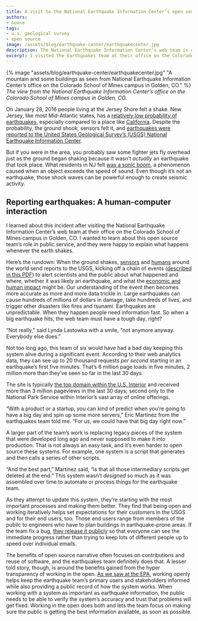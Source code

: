 ```yaml
---
title: A visit to the National Earthquake Information Center’s open source team
authors:
- boone
tags:
- u.s. geological survey
- open source
image: /assets/blog/earthquake-center/earthquakecenter.jpg
description: The National Earthquake Information Center’s web team is committed to open source. By building in the open, they ensure the public gets information about seismic activity within minutes of the ground starting to shake.
excerpt: I visited the Earthquakes team at their office on the Colorado School of Mines campus in Golden, CO, to learn about this open source team’s role in public service.
---
```


{% image "assets/blog/earthquake-center/earthquakecenter.jpg" "A mountain and some buildings as seen from National Earthquake Information Center’s office on the Colorado School of Mines campus in Golden, CO." %}
*The view from the National Earthquake Information Center’s office on the Colorado School of Mines campus in Golden, CO.*

On January 28, 2016 people living at the Jersey Shore felt a shake. New
Jersey, like most Mid-Atlantic states, has a [relatively low
probability of
earthquakes](http://earthquake.usgs.gov/earthquakes/states/new_jersey/hazards.php),
especially compared to a place like
[California](http://earthquake.usgs.gov/earthquakes/states/california/hazards.php).
Despite the probability, the ground shook, sensors felt it, and
[earthquakes were reported to the United States Geological Survey’s
(USGS) National Earthquake Information
Center](http://earthquake.usgs.gov/earthquakes/eventpage/us20004vbk#general_region).

But if you were in the area, you probably saw some fighter jets fly
overhead just as the ground began shaking because it wasn’t *actually*
an earthquake that took place. What residents in NJ felt [was a sonic
boom](http://www.nj.com/news/index.ssf/2016/01/shaking_in_nj_was_likely_a_sonic_boom_usgs_says.html),
a phenomenon caused when an object exceeds the speed of sound. Even
though it’s not an earthquake, those shock waves can be powerful enough
to create seismic activity.

Reporting earthquakes: A human-computer interaction
---------------------------------------------------

I learned about this incident after visiting the National Earthquake
Information Center’s web team at their office on the Colorado School of
Mines campus in Golden, CO. I wanted to learn about this open source
team’s role in public service, and they were happy to explain what
happens whenever the earth shakes.

Here’s the rundown: When the ground shakes,
[sensors](http://earthquake.usgs.gov/monitoring/?source=sitenav) and
[humans](http://earthquake.usgs.gov/data/dyfi/) around the world send
reports to the USGS, kicking off a chain of events ([described in this
PDF](http://pubs.usgs.gov/of/2015/1120/ofr20151120.pdf)) to alert
scientists and the public about what happened and where, whether it was
likely an earthquake, and what the [economic and human
impact](http://earthquake.usgs.gov/earthquakes/eventpage/us20004y6h#impact_pager)
might be. Our understanding of the event then becomes more accurate as
more and more data trickle in. Large earthquakes can cause hundreds of
millions of dollars in damage, take hundreds of lives, and trigger other
disasters like fires and tsunami. Earthquakes are unpredictable. When
they happen people need information fast. So when a big earthquake hits,
the web team must have a tough day, right?

“Not really,” said Lynda Lastowka with a smile, “not anymore anyway.
Everybody else does.”

Not too long ago, this team of six would have had a bad day keeping this
system alive during a significant event. According to their web
analytics data, they can see up to 20 thousand requests *per second*
starting in an earthquake’s first five minutes. That’s 6 million page
loads in five minutes, 2 million more than they’ve seen so far in the
last 30 days.

The site is typically [the top domain within the U.S.
Interior](https://analytics.usa.gov/interior/) and received more than 3
million pageviews in the last 30 days; second only to the National Park
Service within Interior’s vast array of online offerings.

“With a product or a startup, you can kind of predict when you’re going
to have a big day and spin up some more servers,” Eric Martinez from the
earthquakes team told me. “For us, we could have that big day right
now.”

A larger part of the team’s work is replacing legacy pieces of the
system that were developed long ago and never supposed to make it into
production. That is not always an easy task, and it’s even harder to
open source these systems. For example, one system is a script that
generates and then calls a series of other scripts.

“And the best part,” Martinez said, “is that all those intermediary
scripts get deleted at the end.” This system wasn’t *designed* so much
as it was assembled over time to automate or process things for the
earthquake team.

As they attempt to update this system, they’re starting with the most
important processes and making them better. They find that being open
and working iteratively helps set expectations for their customers in
the USGS and for their end users, too. Those end users range from
members of the public to engineers who have to plan buildings in
earthquake-prone areas. If the team fix a bug, [they release it
publicly](https://github.com/usgs/earthquake-eventpages/releases) so
that everyone can see the immediate progress rather than trying to keep
lots of different people up to speed over individual emails.

The benefits of open source narrative often focuses on contributions and
reuse of software, and the earthquakes team definitely does that. A
lesser told story, though, is around the benefits gained from the hyper
transparency of working in the open. [As we saw at the
EPA](https://18f.gsa.gov/2015/12/07/what-exactly-do-we-even-do-all-day/),
working openly helps keep the earthquake team’s primary users and
stakeholders informed while also providing a public record of how the
system works. When working with a system as important as earthquake
information, the public needs to be able to verify the system’s accuracy
and trust that problems will get fixed. Working in the open does both
and lets the team focus on making sure the public is getting the best
information available, as soon as possible.
